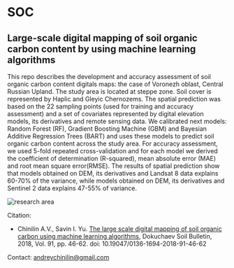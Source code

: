 # SOC
## Large-scale digital mapping of soil organic carbon content by using machine learning algorithms

This repo describes the development and accuracy assessment of soil organic carbon content digitals maps: the case of Voronezh oblast, Central Russian Upland. The study area is located at steppe zone. Soil cover is represented by Haplic and Gleyic Chernozems. The spatial prediction was based on the 22 sampling points (used for training and accuracy assessment) and a set of covariates represented by digital elevation models, its derivatives and remote sensing data. We calibrated next models: Random Forest (RF), Gradient Boosting Machine (GBM) and Bayesian Additive Regression Trees (BART) and uses these models to predict soil organic carbon content across the study area. For accuracy assessment, we used 5-fold repeated cross-validation and for each model we derived the coefficient of determination (R-squared), mean absolute error (MAE) and root mean square error(RMSE). The results of spatial prediction show that models obtained on DEM, its derivatives and Landsat 8 data explains 60-70% of the variance, while models obtained on DEM, its derivatives and Sentinel 2 data explains 47-55% of variance.

![research area](https://github.com/chinilin/SOC/blob/master/research_area.png)

 Citation:
 * Chinilin A.V., Savin I. Yu. [The large scale digital mapping of soil organic carbon using machine learning algorithms](http://esoil.ru/publications/bulletin/ns912018/912018ns4.html), Dokuchaev Soil Bulletin, 2018, Vol. 91, pp. 46-62. doi: 10.19047/0136-1694-2018-91-46-62
 
Contact: andreychinilin@gmail.com
